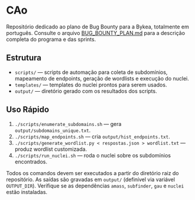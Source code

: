 # CAo

Repositório dedicado ao plano de Bug Bounty para a Bykea, totalmente em português.
Consulte o arquivo [BUG_BOUNTY_PLAN.md](BUG_BOUNTY_PLAN.md) para a descrição
completa do programa e das sprints.

## Estrutura

- `scripts/` &mdash; scripts de automação para coleta de
  subdomínios, mapeamento de endpoints, geração de wordlists e
  execução do nuclei.
- `templates/` &mdash; templates do nuclei prontos para serem usados.
- `output/` &mdash; diretório gerado com os resultados dos scripts.

## Uso Rápido

1. `./scripts/enumerate_subdomains.sh` &mdash; gera `output/subdomains_unique.txt`.
2. `./scripts/map_endpoints.sh` &mdash; cria `output/hist_endpoints.txt`.
3. `./scripts/generate_wordlist.py < respostas.json > wordlist.txt` &mdash; produz wordlist customizada.
4. `./scripts/run_nuclei.sh` &mdash; roda o nuclei sobre os subdomínios encontrados.

Todos os comandos devem ser executados a partir do diretório raiz do repositório.
As saídas são gravadas em `output/` (definível via variável `OUTPUT_DIR`).
Verifique se as dependências `amass`, `subfinder`, `gau` e `nuclei` estão instaladas.
